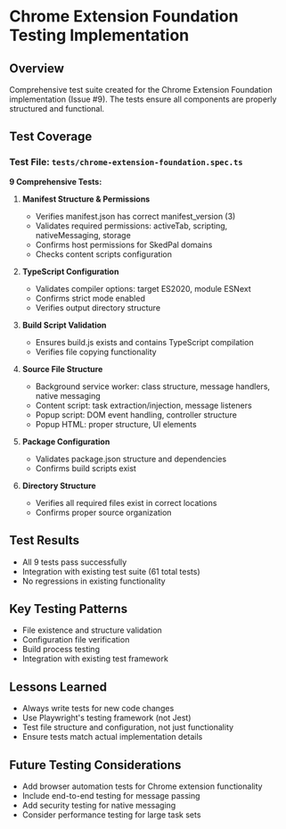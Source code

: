 # Chrome Extension Foundation Testing Implementation

## Overview
Comprehensive test suite created for the Chrome Extension Foundation implementation (Issue #9). The tests ensure all components are properly structured and functional.

## Test Coverage

### Test File: `tests/chrome-extension-foundation.spec.ts`

**9 Comprehensive Tests:**

1. **Manifest Structure & Permissions**
   - Verifies manifest.json has correct manifest_version (3)
   - Validates required permissions: activeTab, scripting, nativeMessaging, storage
   - Confirms host permissions for SkedPal domains
   - Checks content scripts configuration

2. **TypeScript Configuration**
   - Validates compiler options: target ES2020, module ESNext
   - Confirms strict mode enabled
   - Verifies output directory structure

3. **Build Script Validation**
   - Ensures build.js exists and contains TypeScript compilation
   - Verifies file copying functionality

4. **Source File Structure**
   - Background service worker: class structure, message handlers, native messaging
   - Content script: task extraction/injection, message listeners
   - Popup script: DOM event handling, controller structure
   - Popup HTML: proper structure, UI elements

5. **Package Configuration**
   - Validates package.json structure and dependencies
   - Confirms build scripts exist

6. **Directory Structure**
   - Verifies all required files exist in correct locations
   - Confirms proper source organization

## Test Results
- All 9 tests pass successfully
- Integration with existing test suite (61 total tests)
- No regressions in existing functionality

## Key Testing Patterns
- File existence and structure validation
- Configuration file verification
- Build process testing
- Integration with existing test framework

## Lessons Learned
- Always write tests for new code changes
- Use Playwright's testing framework (not Jest)
- Test file structure and configuration, not just functionality
- Ensure tests match actual implementation details

## Future Testing Considerations
- Add browser automation tests for Chrome extension functionality
- Include end-to-end testing for message passing
- Add security testing for native messaging
- Consider performance testing for large task sets